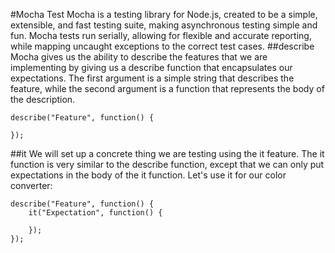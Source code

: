 #Mocha Test
Mocha is a testing library for Node.js, created to be a simple, extensible, and fast testing suite, making asynchronous testing simple and fun. Mocha tests run serially, allowing for flexible and accurate reporting, while mapping uncaught exceptions to the correct test cases.
##describe
Mocha gives us the ability to describe the features that we are implementing by giving us a describe function that encapsulates our expectations. The first argument is a simple string that describes the feature, while the second argument is a function that represents the body of the description.
```
describe("Feature", function() {

});
```
##it
We will set up a concrete thing we are testing using the it feature. The it function is very similar to the describe function, except that we can only put expectations in the body of the it function. Let's use it for our color converter:
```
describe("Feature", function() {
    it("Expectation", function() {
    
    });
});
```
